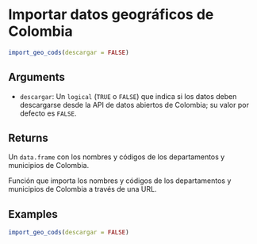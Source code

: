 # Importar datos geográficos de Colombia

```r
import_geo_cods(descargar = FALSE)
```

## Arguments

- `descargar`: Un `logical` (`TRUE` o `FALSE`) que indica si los datos deben descargarse desde la API de datos abiertos de Colombia; su valor por defecto es `FALSE`.

## Returns

Un `data.frame` con los nombres y códigos de los departamentos y municipios de Colombia.

Función que importa los nombres y códigos de los departamentos y municipios de Colombia a través de una URL.

## Examples

```r
import_geo_cods(descargar = FALSE)
```
